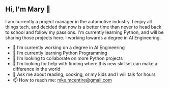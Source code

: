 ## Hi, I'm Mary 👋

I am currently a project manager in the automotive industry. I enjoy all things tech, and decided that now is a better time than never to head back to school and follow my passions. I'm currently learning Python, and will be sharing those projects here. I working towards a degree in AI Engineering.
- 🔭 I’m currently working on a degree in AI Engineering
- 🌱 I’m currently learning Python Programming
- 👯 I’m looking to collaborate on more Python projects
- 🤔 I’m looking for help with finding where this new skillset can make a difference in the world
- 💬 Ask me about reading, cooking, or my kids and I will talk for hours
- 📫 How to reach me: mke.mcentire@gmail.com
